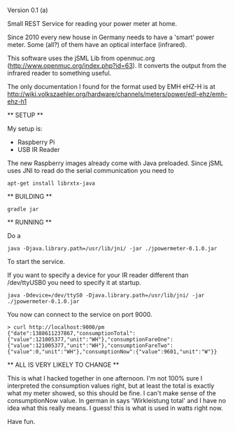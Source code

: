 Version 0.1 (a)

Small REST Service for reading your power meter at home.

Since 2010 every new house in Germany needs to have a 'smart' power meter. Some (all?) of them have an optical
interface (infrared).

This software uses the jSML Lib from openmuc.org (http://www.openmuc.org/index.php?id=63). It converts the output
from the infrared reader to something useful.

The only documentation I found for the  format used by EMH eHZ-H  is at
http://wiki.volkszaehler.org/hardware/channels/meters/power/edl-ehz/emh-ehz-h1

** SETUP **

My setup is:
- Raspberry Pi
- USB IR Reader

The new Raspberry images already come with Java preloaded. Since jSML uses JNI to read do the serial communication
you need to

```
apt-get install librxtx-java
```

** BUILDING **

```
gradle jar
```

** RUNNING **

Do a

```
java -Djava.library.path=/usr/lib/jni/ -jar ./jpowermeter-0.1.0.jar
```

To start the service.

If you want to specify a device for your IR reader different than /dev/ttyUSB0 you need to specify it at startup.

```
java -Ddevice=/dev/ttyS0 -Djava.library.path=/usr/lib/jni/ -jar ./jpowermeter-0.1.0.jar
```

You now can connect to the service on port 9000.

```
> curl http://localhost:9000/pm
{"date":1388611237867,"consumptionTotal":{"value":121005377,"unit":"WH"},"consumptionFareOne":{"value":121005377,"unit":"WH"},"consumptionFareTwo":{"value":0,"unit":"WH"},"consumptionNow":{"value":9601,"unit":"W"}}
```

** ALL IS VERY LIKELY TO CHANGE **

This is what I hacked together in one afternoon. I'm not 100% sure I interpreted the consumption values right, but at
least the total is exactly what my meter showed, so this should be fine. I can't make sense of the consumptionNow
value. In german in says 'Wirkleistung total' and I have no idea what this really means. I guess! this is what is
used in watts right now.

Have fun.